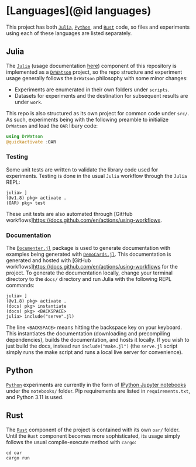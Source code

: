 # [Languages](@id languages)

This project has both [`Julia`](https://julialang.org/), [`Python`](https://www.python.org/), and [`Rust`](https://www.rust-lang.org/) code, so files and experiments using each of these languages are listed separately.

## Julia

The [`Julia`](https://julialang.org/) (usage documentation [here](https://docs.julialang.org/en/v1/)) component of this repository is implemented as a [`DrWatson`](https://juliadynamics.github.io/DrWatson.jl/dev/) project, so the repo structure and experiment usage generally follows the `DrWatson` philosophy with some minor changes:

- Experiments are enumerated in their own folders under `scripts`.
- Datasets for experiments and the destination for subsequent results are under `work`.

This repo is also structured as its own project for common code under `src/`.
As such, experiments being with the following preamble to initialize `DrWatson` and load the `OAR` libary code:

```julia
using DrWatson
@quickactivate :OAR
```

### Testing

Some unit tests are written to validate the library code used for experiments.
Testing is done in the usual `Julia` workflow through the `Julia` REPL:

```julia-repl
julia> ]
(@v1.8) pkg> activate .
(OAR) pkg> test
```

These unit tests are also automated through [GitHub workflows]https://docs.github.com/en/actions/using-workflows.

### Documentation

The [`Documenter.jl`](https://documenter.juliadocs.org/stable/) package is used to generate documentation with examples being generated with [`DemoCards.jl`](https://democards.juliadocs.org/stable/).
This documentation is generated and hosted with [GitHub workflows]https://docs.github.com/en/actions/using-workflows for the project.
To generate the documentation locally, change your terminal directory to the `docs/` directory and run Julia with the following REPL commands:

```julia-repl
julia> ]
(@v1.8) pkg> activate .
(docs) pkg> instantiate
(docs) pkg> <BACKSPACE>
julia> include("serve".jl)
```

The line `<BACKSPACE>` means hitting the backspace key on your keyboard.
This instantiates the documentation (downloading and precompiling dependencies), builds the documentation, and hosts it locally.
If you wish to just build the docs, instead run `include("make.jl")` (the `serve.jl` script simply runs the make script and runs a local live server for convenience).

## Python

[`Python`](https://www.python.org/) experiments are currently in the form of [IPython Jupyter notebooks](https://jupyter.org/) under the `notebooks/` folder.
Pip requirements are listed in `requirements.txt`, and Python 3.11 is used.

## Rust

The [`Rust`](https://www.rust-lang.org/) component of the project is contained with its own `oar/` folder.
Until the `Rust` component becomes more sophisticated, its usage simply follows the usual compile-execute method with `cargo`:

```shell
cd oar
cargo run
```
